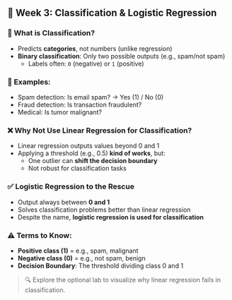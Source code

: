 ## 🧠 Week 3: Classification & Logistic Regression

### 🔹 What is Classification?

- Predicts **categories**, not numbers (unlike regression)
- **Binary classification**: Only two possible outputs (e.g., spam/not spam)
  - Labels often: `0` (negative) or `1` (positive)

### 🔸 Examples:

- Spam detection: Is email spam? → Yes (1) / No (0)
- Fraud detection: Is transaction fraudulent?
- Medical: Is tumor malignant?

### ❌ Why Not Use Linear Regression for Classification?

- Linear regression outputs values beyond 0 and 1
- Applying a threshold (e.g., 0.5) **kind of works**, but:
  - One outlier can **shift the decision boundary**
  - Not robust for classification tasks

### ✅ Logistic Regression to the Rescue

- Output always between **0 and 1**
- Solves classification problems better than linear regression
- Despite the name, **logistic regression is used for classification**

### ⚠️ Terms to Know:

- **Positive class (1)** = e.g., spam, malignant
- **Negative class (0)** = e.g., not spam, benign
- **Decision Boundary**: The threshold dividing class 0 and 1

> 🔍 Explore the optional lab to visualize why linear regression fails in classification.
